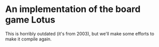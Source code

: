 # An implementation of the board game Lotus

This is horribly outdated (it's from 2003), but we'll make some efforts to make
it compile again.
